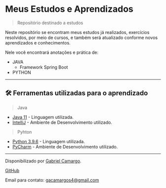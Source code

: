 # Meus Estudos e Aprendizados
> Repositório destinado a estudos

Neste repositório se encontram meus estudos já realizados, exercícios resolvidos, por meio de cursos, e também será atualizado conforme novos aprendizados e conhecimentos.

Nele você encontrará anotações e prática de:

* JAVA
  * Framework Spring Boot
* PYTHON

------------

## 🛠️ Ferramentas utilizadas para o aprendizado
> Java
* [Java 11](https://dev.java/) - Linguagem utilizada.
* [IntelliJ](https://www.jetbrains.com/pt-br/idea/) - Ambiente de Desenvolvimento utilizado.


> Pyhton
* [Python 3.9.6](https://www.python.org/) - Linguagem utilizada.
* [PyCharm](https://www.jetbrains.com/pt-br/pycharm/) - Ambiente de Desenvolvimento utilizado.

------------

Disponibilizado por [Gabriel Camargo](https://www.linkedin.com/in/gabrielhgcamargo/ "Linkedin de Gabriel Camargo").

[GitHub](https://github.com/gabrielhgcamargo "GitHub de Gabriel Camargo")

Email para contato: gacamargos4@gmail.com



